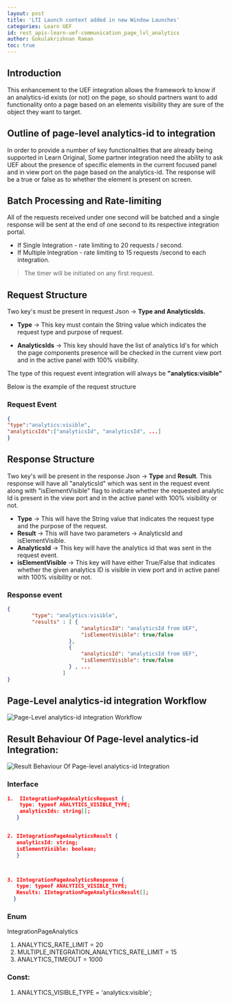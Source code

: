 ```yaml
---
layout: post
title: 'LTI Launch context added in new Window Launches'
categories: Learn UEF
id: rest_apis-learn-uef-communication_page_lvl_analytics
author: Gokulakrishnan Raman
toc: true
---
```


<VersioningTracker frontMatter={frontMatter}/>

## Introduction

This enhancement to the UEF integration allows the framework to know if an analytics-id exists (or not) on the page, so should partners want to add functionality onto a page based on an elements visibility they are sure of the object they want to target.

## Outline of page-level analytics-id to integration

In order to provide a number of key functionalities that are already being supported in Learn Original, Some partner integration need the ability to ask UEF about the presence of specific elements in the current focused panel and in view port on the page based on the analytics-id. The response will be a true or false as to whether the element is present on screen.

## Batch Processing and Rate-limiting

All of the requests received under one second will be batched and a single response will be sent at the end of one second to its respective integration portal.

- If Single Integration - rate limiting to 20 requests / second.
- If Multiple Integration - rate limiting to 15 requests /second to each integration.

> The timer will be initiated on any first request.

## Request Structure

Two key's must be present in request Json -> **Type and AnalyticsIds.**

- **Type** → This key must contain the String value which indicates the request type and purpose of request.

- **AnalyticsIds** → This key should have the list of analytics Id's for which the page components presence will be checked in the current view port and in the active panel with 100% visibility.

The type of this request event integration will always be **"analytics:visible"**

Below is the example of the request structure

### Request Event

```json
{
"type":"analytics:visible",
"analyticsIds":["analyticsId", "analyticsId", ...]
}
```

## Response Structure

Two key's will be present in the response Json -> **Type** and **Result**. This response will have all "analyticsId" which was sent in the request event along with "isElementVisible" flag to indicate whether the requested analytic Id is present in the view port and in the active panel with 100% visibility or not.

- **Type** → This will have the String value that indicates the request type and the purpose of the request.
- **Result** → This will have two parameters -> AnalyticsId and isElementVisible.
- **AnalyticsId** → This key will have the analytics id that was sent in the request event.
- **isElementVisible** → This key will have either True/False that indicates whether the given analytics ID is visible in view port and in active panel with 100% visibility or not.

### Response event

```json
{
        "type": "analytics:visible",
        "results" : [ {
                        "analyticsId": "analyticsId from UEF",
                        "isElementVisible": true/false
                    },
                    {
                        "analyticsId": "analyticsId from UEF",
                        "isElementVisible": true/false
                    } , ...
                  ]
}
```

## Page-Level analytics-id integration Workflow

![Page-Level analytics-id integration Workflow](/assets/img/communication_page_lvl_analytics_id_1.png)

## Result Behaviour Of Page-level analytics-id Integration:

![Result Behaviour Of Page-level analytics-id Integration](/assets/img/communication_page_lvl_analytics_id_2.png)

### Interface

```json
1.  IIntegrationPageAnalyticsRequest {
    type: typeof ANALYTICS_VISIBLE_TYPE;
    analyticsIds: string[];
   }


2. IIntegrationPageAnalyticsResult {
   analyticsId: string;
   isElementVisible: boolean;
   }



3. IIntegrationPageAnalyticsResponse {
   type: typeof ANALYTICS_VISIBLE_TYPE;
   Results: IIntegrationPageAnalyticsResult[];
  }
```

### Enum

IntegrationPageAnalytics

1. ANALYTICS_RATE_LIMIT = 20
2. MULTIPLE_INTEGRATION_ANALYTICS_RATE_LIMIT = 15
3. ANALYTICS_TIMEOUT = 1000

### Const:

1. ANALYTICS_VISIBLE_TYPE = 'analytics:visible';

<AuthorBox frontMatter={frontMatter}/>

